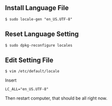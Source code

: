 ## Install Language File

`$ sudo locale-gen "en_US.UTF-8"`

## Reset Language Setting

`$ sudo dpkg-reconfigure locales`

## Edit Setting File

`$ vim /etc/default/locale`

Insert

`LC_ALL="en_US.UTF-8"`

Then restart computer, that should be all right now.

